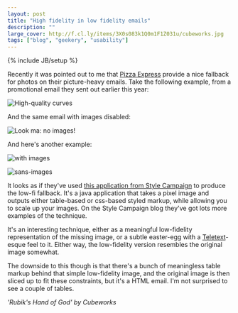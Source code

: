 ```yaml
---
layout: post
title: "High fidelity in low fidelity emails"
description: ""
large_cover: http://f.cl.ly/items/3X0s083k1Q0m1F1Z031u/cubeworks.jpg
tags: ["blog", "geekery", "usability"]
---
```

{% include JB/setup %}

Recently it was pointed out to me that [Pizza Express](http://www.pizzaexpress.com/) provide a nice fallback for photos on their picture-heavy emails. Take the following example, from a promotional email they sent out earlier this year:

![High-quality curves](http://f.cl.ly/items/413Q173i2E1P3i3A0I1d/Screen%20Shot%202012-05-07%20at%2012.27.19.png)

And the same email with images disabled:

![Look ma: no images!](http://f.cl.ly/items/15013H3u1V2c0l2B2e1s/Screen%20Shot%202012-05-07%20at%2012.27.05.png)

And here's another example:

![with images](http://f.cl.ly/items/2u0u2p3F073s3O0O1i26/Screen%20Shot%202012-05-07%20at%2014.32.25.png) 

![sans-images](http://f.cl.ly/items/0Y3B1s1E071K3P0Z3H0k/Screen%20Shot%202012-05-07%20at%2014.31.28.png)

It looks as if they've used [this application from Style Campaign](http://stylecampaign.com/blog/2009/12/bypass-image-blocking-by-converting-images-to-html/) to produce the low-fi fallback. It's a java application that takes a pixel image and outputs either table-based or css-based styled markup, while allowing you to scale up your images. On the Style Campaign blog they've got lots more examples of the technique.

It's an interesting technique, either as a meaningful low-fidelity representation of the missing image, or a subtle easter-egg with a [Teletext](http://en.wikipedia.org/wiki/Teletext)-esque feel to it. Either way, the low-fidelity version resembles the original image somewhat.

The downside to this though is that there's a bunch of meaningless table markup behind that simple low-fidelity image, and the original image is then sliced up to fit these constraints, but it's a HTML email. I'm not surprised to see a couple of tables.

<cite>'Rubik's Hand of God' by Cubeworks</cite>